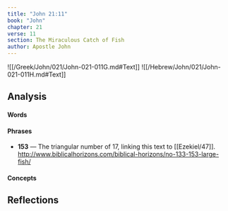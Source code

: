 ```yaml
---
title: "John 21:11"
book: "John"
chapter: 21
verse: 11
section: The Miraculous Catch of Fish
author: Apostle John
---
```

![[/Greek/John/021/John-021-011G.md#Text]]
![[/Hebrew/John/021/John-021-011H.md#Text]]

## Analysis

#### Words

#### Phrases
- **153** — The triangular number of 17, linking this text to [[Ezekiel/47]]. <ref>http://www.biblicalhorizons.com/biblical-horizons/no-133-153-large-fish/</ref>

#### Concepts

## Reflections

<references/>
